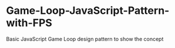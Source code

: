# Game-Loop-JavaScript-Pattern-with-FPS
Basic JavaScript Game Loop design pattern to show the concept
